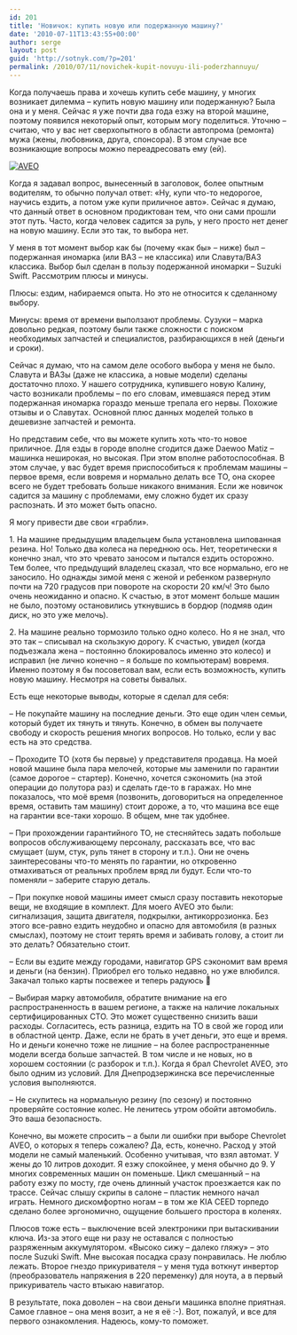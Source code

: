 ```yaml
---
id: 201
title: 'Новичок: купить новую или подержанную машину?'
date: '2010-07-11T13:43:55+00:00'
author: serge
layout: post
guid: 'http://sotnyk.com/?p=201'
permalink: /2010/07/11/novichek-kupit-novuyu-ili-poderzhannuyu/
---
```


Когда получаешь права и хочешь купить себе машину, у многих возникает дилемма – купить новую машину или подержанную? Была она и у меня. Сейчас я уже почти два года езжу на второй машине, поэтому появился некоторый опыт, которым могу поделиться. Уточню – считаю, что у вас нет сверхопытного в области автопрома (ремонта) мужа (жены, любовника, друга, спонсора). В этом случае все возникающие вопросы можно переадресовать ему (ей).

[![](https://sotnyk.github.io/wp-content/uploads/2010/07/AVEO.jpg "AVEO")](https://sotnyk.github.io/wp-content/uploads/2010/07/AVEO.jpg)

Когда я задавал вопрос, вынесенный в заголовок, более опытным водителям, то обычно получал ответ: «Ну, купи что-то недорогое, научись ездить, а потом уже купи приличное авто». Сейчас я думаю, что данный ответ в основном продиктован тем, что они сами прошли этот путь. Часто, когда человек садится за руль, у него просто нет денег на новую машину. Если это так, то выбора нет.  
  
У меня в тот момент выбор как бы (почему «как бы» – ниже) был – подержанная иномарка (или ВАЗ – не классика) или Славута/ВАЗ классика. Выбор был сделан в пользу подержанной иномарки – Suzuki Swift. Рассмотрим плюсы и минусы.

Плюсы: ездим, набираемся опыта. Но это не относится к сделанному выбору.

Минусы: время от времени выползают проблемы. Сузуки – марка довольно редкая, поэтому были также сложности с поиском необходимых запчастей и специалистов, разбирающихся в ней (деньги и сроки).

Сейчас я думаю, что на самом деле особого выбора у меня не было. Славута и ВАЗы (даже не классика, а новые модели) сделаны достаточно плохо. У нашего сотрудника, купившего новую Калину, часто возникали проблемы – по его словам, имевшаяся перед этим подержанная иномарка гораздо меньше трепала его нервы. Похожие отзывы и о Славутах. Основной плюс данных моделей только в дешевизне запчастей и ремонта.

Но представим себе, что вы можете купить хоть что-то новое приличное. Для езды в городе вполне сгодится даже Daewoo Matiz – машинка неширокая, но высокая. При этом вполне работоспособная. В этом случае, у вас будет время приспособиться к проблемам машины – первое время, если вовремя и нормально делать все ТО, она скорее всего не будет требовать больше никакого внимания. Если же новичок садится за машину с проблемами, ему сложно будет их сразу распознать. И это может быть опасно.

Я могу привести две свои «грабли».

1\. На машине предыдущим владельцем была установлена шипованная резина. Но! Только два колеса на переднюю ось. Нет, теоретически я конечно знал, что это чревато заносом и пытался ездить осторожно. Тем более, что предыдущий владелец сказал, что все нормально, его не заносило. Но однажды зимой меня с женой и ребенком развернуло почти на 720 градусов при повороте на скорости 20 км/ч! Это было очень неожиданно и опасно. К счастью, в этот момент больше машин не было, поэтому остановились уткнувшись в бордюр (подмяв один диск, но это уже мелочь).

2\. На машине реально тормозило только одно колесо. Но я не знал, что это так – списывал на скользкую дорогу. К счастью, увидел (когда подъезжала жена – постоянно блокировалось именно это колесо) и исправил (не лично конечно – я больше по компьютерам) вовремя.  
Именно поэтому я бы посоветовал вам, если есть возможность, купить новую машину. Несмотря на советы бывалых.

Есть еще некоторые выводы, которые я сделал для себя:

– Не покупайте машину на последние деньги. Это еще один член семьи, который будет их тянуть и тянуть. Конечно, в обмен вы получаете свободу и скорость решения многих вопросов. Но только, если у вас есть на это средства.

– Проходите ТО (хотя бы первые) у представителя продавца. На моей новой машине была пара мелочей, которые мы заменили по гарантии (самое дорогое – стартер). Конечно, хочется сэкономить (на этой операции до полутора раз) и сделать где-то в гаражах. Но мне показалось, что моё время (позвонить, договориться на определенное время, оставить там машину) стоит дороже, а то, что машина все еще на гарантии все-таки хорошо. В общем, мне так удобнее.

– При прохождении гарантийного ТО, не стесняйтесь задать побольше вопросов обслуживающему персоналу, рассказать все, что вас смущает (шум, стук, руль тянет в сторону и т.п.). Они не очень заинтересованы что-то менять по гарантии, но откровенно отмахиваться от реальных проблем вряд ли будут. Если что-то поменяли – заберите старую деталь.

– При покупке новой машины имеет смысл сразу поставить некоторые вещи, не входящие в комплект. Для моего AVEO это были: сигнализация, защита двигателя, подкрылки, антикоррозионка. Без этого все-равно ездить неудобно и опасно для автомобиля (в разных смыслах), поэтому не стоит терять время и забивать голову, а стоит ли это делать? Обязательно стоит.

– Если вы ездите между городами, навигатор GPS сэкономит вам время и деньги (на бензин). Приобрел его только недавно, но уже влюбился. Закачал только карты посвежее и теперь радуюсь 🙂

– Выбирая марку автомобиля, обратите внимание на его распространенность в вашем регионе, а также на наличие локальных сертифицированных СТО. Это может существенно снизить ваши расходы. Согласитесь, есть разница, ездить на ТО в свой же город или в областной центр. Даже, если не брать в учет деньги, это еще и время. Но и деньги конечно тоже не лишние – на более распространенные модели всегда больше запчастей. В том числе и не новых, но в хорошем состоянии (с разборок и т.п.). Когда я брал Chevrolet AVEO, это было одним из условий. Для Днепродзержинска все перечисленные условия выполняются.

– Не скупитесь на нормальную резину (по сезону) и постоянно проверяйте состояние колес. Не ленитесь утром обойти автомобиль. Это ваша безопасность.

Конечно, вы можете спросить – а были ли ошибки при выборе Chevrolet AVEO, о которых я теперь сожалею? Да, есть, конечно. Расход у этой модели не самый маленький. Особенно учитывая, что взял автомат. У жены до 10 литров доходит. Я езжу спокойнее, у меня обычно до 9. У многих современных машин он поменьше. Цикл смешанный – на работу езжу по мосту, где очень длинный участок проезжается как по трассе. Сейчас слышу скрипы в салоне – пластик немного начал играть. Немного дискомфортно ногам – в том же KIA CEED торпедо сделано более эргономично, ощущение большего простора в коленях.

Плюсов тоже есть – выключение всей электроники при вытаскивании ключа. Из-за этого еще ни разу не оставался с полностью разряженным аккумулятором. «Высоко сижу – далеко гляжу» – это после Suzuki Swift. Мне высокая посадка сразу понравилась. Не люблю лежать. Второе гнездо прикуривателя – у меня туда воткнут инвертор (преобразователь напряжения в 220 переменку) для ноута, а в первый прикуриватель часто втыкаю навигатор.

В результате, пока доволен – на свои деньги машинка вполне приятная. Самое главное – она меня возит, а не я её :-). Вот, пожалуй, и все для первого ознакомления. Надеюсь, кому-то поможет.